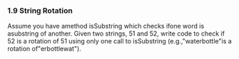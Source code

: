 ### 1.9 String Rotation
Assume you have amethod isSubstring which checks ifone word is asubstring of another. Given two strings, 51 and 52, write code to check if 52 is a rotation of 51 using only one call to isSubstring (e.g.,"waterbottle"is a rotation of"erbottlewat").